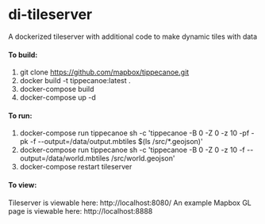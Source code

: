 # di-tileserver
A dockerized tileserver with additional code to make dynamic tiles with data

#### To build:

1. git clone https://github.com/mapbox/tippecanoe.git
2. docker build -t tippecanoe:latest .
3. docker-compose build
4. docker-compose up -d

#### To run:

1. docker-compose run tippecanoe sh -c 'tippecanoe -B 0 -Z 0 -z 10 -pf -pk -f --output=/data/output.mbtiles $(ls /src/*.geojson)'
2. docker-compose run tippecanoe sh -c 'tippecanoe -B 0 -Z 0 -z 10 -f --output=/data/world.mbtiles /src/world.geojson'
3. docker-compose restart tileserver

#### To view:
Tileserver is viewable here: http://localhost:8080/
An example Mapbox GL page is viewable here: http://localhost:8888
